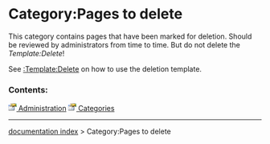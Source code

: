 # Category:Pages to delete
This category contains pages that have been marked for deletion. Should be reviewed by administrators from time to time. But do not delete the *Template:Delete*!

See [:Template:Delete](:Template_Delete.md) on how to use the deletion template.

### Contents:

[<img src="images/Property.png" style="width:16px"> Administration](Category_Administration.md) [<img src="images/Property.png" style="width:16px"> Categories](Category_Categories.md)

---
[documentation index](../README.md) > Category:Pages to delete
